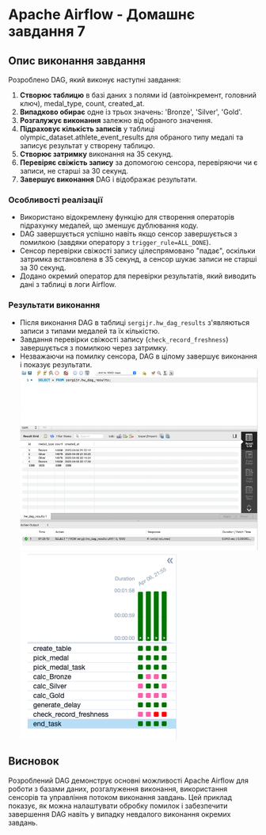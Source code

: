 # Apache Airflow - Домашнє завдання 7

## Опис виконання завдання

Розроблено DAG, який виконує наступні завдання:

1. **Створює таблицю** в базі даних з полями id (автоінкремент, головний ключ), medal_type, count, created_at.
2. **Випадково обирає** одне із трьох значень: 'Bronze', 'Silver', 'Gold'.
3. **Розгалужує виконання** залежно від обраного значення.
4. **Підраховує кількість записів** у таблиці olympic_dataset.athlete_event_results для обраного типу медалі та записує результат у створену таблицю.
5. **Створює затримку** виконання на 35 секунд.
6. **Перевіряє свіжість запису** за допомогою сенсора, перевіряючи чи є записи, не старші за 30 секунд.
7. **Завершує виконання** DAG і відображає результати.

### Особливості реалізації

- Використано відокремлену функцію для створення операторів підрахунку медалей, що зменшує дублювання коду.
- DAG завершується успішно навіть якщо сенсор завершується з помилкою (завдяки оператору з `trigger_rule=ALL_DONE`).
- Сенсор перевірки свіжості запису цілеспрямовано "падає", оскільки затримка встановлена в 35 секунд, а сенсор шукає записи не старші за 30 секунд.
- Додано окремий оператор для перевірки результатів, який виводить дані з таблиці в логи Airflow.

### Результати виконання

- Після виконання DAG в таблиці `sergijr.hw_dag_results` з'являються записи з типами медалей та їх кількістю.
- Завдання перевірки свіжості запису (`check_record_freshness`) завершується з помилкою через затримку.
- Незважаючи на помилку сенсора, DAG в цілому завершує виконання і показує результати.
![Screenshot 2025-04-07 at 01.25.59.png](Screenshot%202025-04-07%20at%2001.25.59.png)
![Screenshot 2025-04-07 at 01.26.45.png](Screenshot%202025-04-07%20at%2001.26.45.png)
## Висновок

Розроблений DAG демонструє основні можливості Apache Airflow для роботи з базами даних, розгалуження виконання, використання сенсорів та управління потоком виконання завдань. Цей приклад показує, як можна налаштувати обробку помилок і забезпечити завершення DAG навіть у випадку невдалого виконання окремих завдань.
